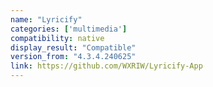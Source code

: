 ```yaml
---
name: "Lyricify"
categories: ['multimedia']
compatibility: native
display_result: "Compatible"
version_from: "4.3.4.240625"
link: https://github.com/WXRIW/Lyricify-App
---
```

